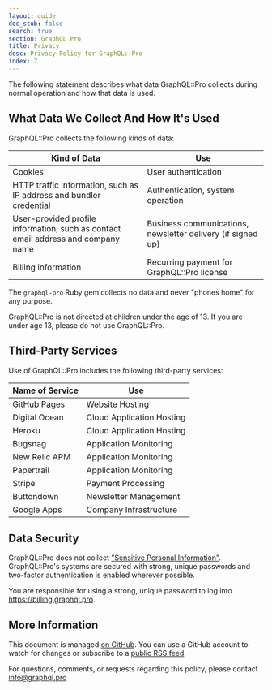 ```yaml
---
layout: guide
doc_stub: false
search: true
section: GraphQL Pro
title: Privacy
desc: Privacy Policy for GraphQL::Pro
index: 7
---
```


The following statement describes what data GraphQL::Pro collects during normal operation and how that data is used.

## What Data We Collect And How It's Used

GraphQL::Pro collects the following kinds of data:

Kind of Data | Use
------ | -----
Cookies | User authentication
HTTP traffic information, such as IP address and bundler credential | Authentication, system operation
User-provided profile information, such as contact email address and company name | Business communications, newsletter delivery (if signed up)
Billing information | Recurring payment for GraphQL::Pro license

The `graphql-pro` Ruby gem collects no data and never "phones home" for any purpose.

GraphQL::Pro is not directed at children under the age of 13. If you are under age 13, please do not use GraphQL::Pro.

## Third-Party Services

Use of GraphQL::Pro includes the following third-party services:

Name of Service | Use
------|------
GitHub Pages | Website Hosting
Digital Ocean | Cloud Application Hosting
Heroku | Cloud Application Hosting
Bugsnag | Application Monitoring
New Relic APM | Application Monitoring
Papertrail | Application Monitoring
Stripe | Payment Processing
Buttondown | Newsletter Management
Google Apps | Company Infrastructure

## Data Security

GraphQL::Pro does not collect ["Sensitive Personal Information"](https://gdpr-info.eu/art-9-gdpr/). GraphQL::Pro's systems are secured with strong, unique passwords and two-factor authentication is enabled wherever possible.

You are responsible for using a strong, unique password to log into https://billing.graphql.pro.

## More Information

This document is managed [on GitHub](https://github.com/rmosolgo/graphql-ruby/blob/master/guides/pro/privacy.md). You can use a GitHub account to watch for changes or subscribe to a [public RSS feed](https://github.com/rmosolgo/graphql-ruby/commits/master.atom).

For questions, comments, or requests regarding this policy, please contact [info@graphql.pro](mailto:info@graphql.pro)
